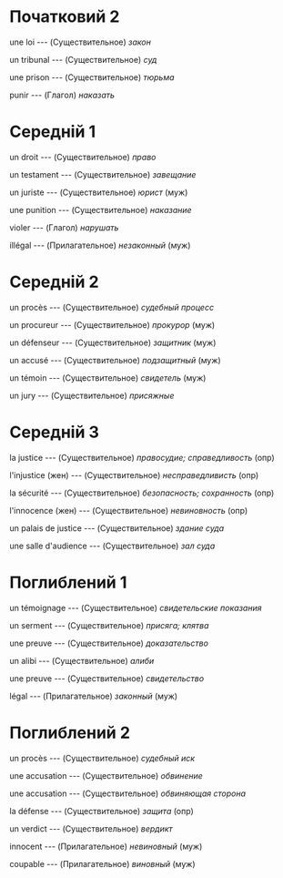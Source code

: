 # Початковий 2

une loi --- (Существительное)
*закон*



un tribunal --- (Существительное)
*суд*



une prison --- (Существительное)
*тюрьма*



punir --- (Глагол)
*наказать*



# Середній 1

un droit --- (Существительное)
*право*



un testament --- (Существительное)
*завещание*



un juriste --- (Существительное)
*юрист* (муж)



une punition --- (Существительное)
*наказание*



violer --- (Глагол)
*нарушать*



illégal --- (Прилагательное)
*незаконный* (муж)



# Середній 2

un procès --- (Существительное)
*судебный процесс*



un procureur --- (Существительное)
*прокурор* (муж)



un défenseur --- (Существительное)
*защитник* (муж)



un accusé --- (Существительное)
*подзащитный* (муж)



un témoin --- (Существительное)
*свидетель* (муж)



un jury --- (Существительное)
*присяжные*



# Середній 3

la justice --- (Существительное)
*правосудие; справедливость* (опр)



l'injustice (жен) --- (Существительное)
*несправедливисть* (опр)



la sécurité --- (Существительное)
*безопасность; сохранность* (опр)



l'innocence (жен) --- (Существительное)
*невиновность* (опр)



un palais de justice --- (Существительное)
*здание суда*



une salle d'audience --- (Существительное)
*зал суда*



# Поглиблений 1

un témoignage --- (Существительное)
*свидетельские показания*



un serment --- (Существительное)
*присяга; клятва*



une preuve --- (Существительное)
*доказательство*



un alibi --- (Существительное)
*алиби*



une preuve --- (Существительное)
*свидетельство*



légal --- (Прилагательное)
*законный* (муж)



# Поглиблений 2

un procès --- (Существительное)
*судебный иск*



une accusation --- (Существительное)
*обвинение*



une accusation --- (Существительное)
*обвиняющая сторона*



la défense --- (Существительное)
*защита* (опр)



un verdict --- (Существительное)
*вердикт*



innocent --- (Прилагательное)
*невиновный* (муж)



coupable --- (Прилагательное)
*виновный* (муж)